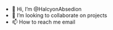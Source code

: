 - 👋 Hi, I’m @HalcyonAbsedion
- 💞️ I’m looking to collaborate on projects
- 📫 How to reach me email

<!---
HalcyonAbsedion/HalcyonAbsedion is a ✨ special ✨ repository because its `README.md` (this file) appears on your GitHub profile.
You can click the Preview link to take a look at your changes.
--->
